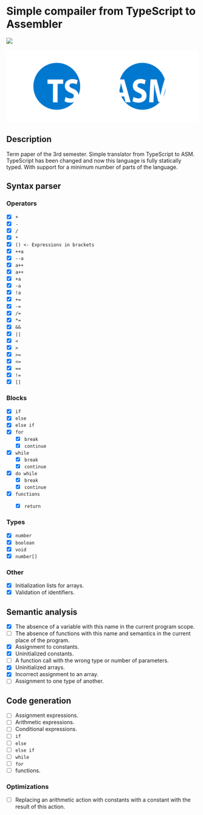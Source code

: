 # Simple compailer from TypeScript to Assembler 

![](https://img.shields.io/badge/language-c%2B%2B-brightgreen)

![](docs/ts.png)

## Description

Term paper of the 3rd semester. Simple translator from TypeScript to ASM. TypeScript has been changed and now this language is fully statically typed. With support for a minimum number of parts of the language. 

## Syntax parser

### Operators

* [x] `+`
* [x] `-`
* [x] `/`
* [x] `*`
* [x] `() <- Expressions in brackets`
* [x] `++a` 
* [x] `--a`
* [x] `a++` 
* [x] `a++`
* [x] `+a` 
* [x] `-a`
* [x] `!a`
* [x] `+=`
* [x] `-=`
* [x] `/=`
* [x] `*=`
* [x] `&&` 
* [x] `||`
* [x] `<` 
* [x] `>`
* [x] `>=` 
* [x] `<=`
* [x] `==` 
* [x] `!=`
* [x] `[]`

### Blocks

* [x] `if`
* [x] `else`
* [x] `else if`
* [x] `for`
    * [x] `break`
    * [x] `continue`
* [x] `while`
    * [x] `break`
    * [x] `continue`
* [x] `do while` 
    * [x] `break`
    * [x] `continue`

* [x] `functions`    
    * [x] `return`


### Types

* [x] `number`
* [x] `boolean`
* [x] `void`
* [x] `number[]`

### Other

* [x] Initialization lists for arrays.
* [x] Validation of identifiers.

## Semantic analysis

* [x] The absence of a variable with this name in the current program scope.
* [ ] The absence of functions with this name and semantics in the current place of the program.
* [x] Assignment to constants.
* [x] Uninitialized constants.
* [ ] A function call with the wrong type or number of parameters.
* [x] Uninitialized arrays.
* [x] Incorrect assignment to an array.
* [ ] Assignment to one type of another.

## Code generation

* [ ] Assignment expressions.
* [ ] Arithmetic expressions.
* [ ] Conditional expressions.
* [ ] `if`
* [ ] `else`
* [ ] `else if`
* [ ] `while`
* [ ] `for`
* [ ] functions.

### Optimizations

* [ ] Replacing an arithmetic action with constants with a constant with the result of this action.